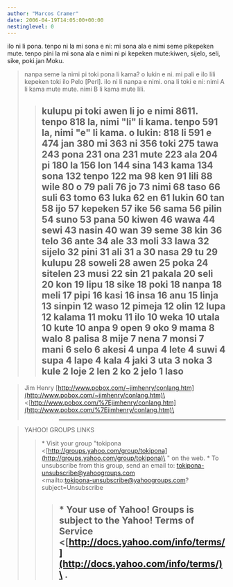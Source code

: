 ```yaml
---
author: "Marcos Cramer"
date: 2006-04-19T14:05:00+00:00
nestinglevel: 0
---
```

ilo ni li pona. tenpo ni la mi sona e ni: mi sona ala e nimi seme pikepeken mute. tenpo pini la mi sona ala e nimi ni pi kepeken mute:kiwen, sijelo, seli, sike, poki.jan Moku.
> nanpa seme la nimi pi toki pona li kama? o lukin e ni.
> mi pali e ilo lili kepeken toki ilo Pelo \[Perl\]. ilo ni li nanpa e
> nimi. ona li toki e ni: nimi A li kama mute mute.
> nimi B li kama mute lili.
>> kulupu pi toki awen li jo e nimi 8611. tenpo 818 la,
> nimi "li" li kama. tenpo 591 la, nimi "e" li kama.
> o lukin:
>> 818 li
>> 591 e
>> 474 jan
>> 380 mi
>> 363 ni
>> 356 toki
>> 275 tawa
>> 243 pona
>> 231 ona
>> 231 mute
>> 223 ala
>> 204 pi
>> 180 la
>> 156 lon
>> 144 sina
>> 143 kama
>> 134 sona
>> 132 tenpo
>> 122 ma
>> 98 ken
>> 91 lili
>> 88 wile
>> 80 o
>> 79 pali
>> 76 jo
>> 73 nimi
>> 68 taso
>> 66 suli
>> 63 tomo
>> 63 luka
>> 62 en
>> 61 lukin
>> 60 tan
>> 58 ijo
>> 57 kepeken
>> 57 ike
>> 56 sama
>> 56 pilin
>> 54 suno
>> 53 pana
>> 50 kiwen
>> 46 wawa
>> 44 sewi
>> 43 nasin
>> 40 wan
>> 39 seme
>> 38 kin
>> 36 telo
>> 36 ante
>> 34 ale
>> 33 moli
>> 33 lawa
>> 32 sijelo
>> 32 pini
>> 31 ali
>> 31 a
>> 30 nasa
>> 29 tu
>> 29 kulupu
>> 28 soweli
>> 28 awen
>> 25 poka
>> 24 sitelen
>> 23 musi
>> 22 sin
>> 21 pakala
>> 20 seli
>> 20 kon
>> 19 lipu
>> 18 sike
>> 18 poki
>> 18 nanpa
>> 18 meli
>> 17 pipi
>> 16 kasi
>> 16 insa
>> 16 anu
>> 15 linja
>> 13 sinpin
>> 12 waso
>> 12 pimeja
>> 12 olin
>> 12 lupa
>> 12 kalama
>> 11 moku
>> 11 ilo
>> 10 weka
>> 10 utala
>> 10 kute
>> 10 anpa
>> 9 open
>> 9 oko
>> 9 mama
>> 8 walo
>> 8 palisa
>> 8 mije
>> 7 nena
>> 7 monsi
>> 7 mani
>> 6 selo
>> 6 akesi
>> 4 unpa
>> 4 lete
>> 4 suwi
>> 4 supa
>> 4 lape
>> 4 kala
>> 4 jaki
>> 3 uta
>> 3 noka
>> 3 kule
>> 2 loje
>> 2 len
>> 2 ko
>> 2 jelo
>> 1 laso
>> --

> Jim Henry
> [http://www.pobox.com/~jimhenry/conlang.htm](http://www.pobox.com/~jimhenry/conlang.htm)\
> <[http://www.pobox.com/%7Ejimhenry/conlang.htm](http://www.pobox.com/%7Ejimhenry/conlang.htm)\
>>> ------------------------------------------------------------------------

> YAHOO! GROUPS LINKS
>> \* Visit your group "tokipona
> <[http://groups.yahoo.com/group/tokipona](http://groups.yahoo.com/group/tokipona)\
>" on the web.
>> \* To unsubscribe from this group, send an email to:
> [tokipona-unsubscribe@yahoogroups.com](mailto://tokipona-unsubscribe@yahoogroups.com)\
> <mailto:[tokipona-unsubscribe@yahoogroups.com](mailto://tokipona-unsubscribe@yahoogroups.com)?subject=Unsubscribe
>>> \* Your use of Yahoo! Groups is subject to the Yahoo! Terms of
> Service <[http://docs.yahoo.com/info/terms/](http://docs.yahoo.com/info/terms/)\
>.
>>> ------------------------------------------------------------------------

>